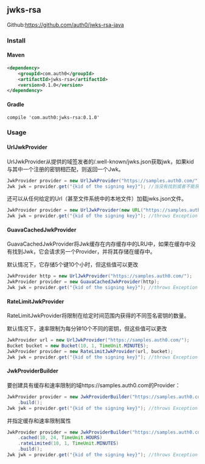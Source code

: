 ## jwks-rsa

Github:<https://github.com/auth0/jwks-rsa-java>

### Install
#### Maven
```xml
<dependency>
    <groupId>com.auth0</groupId>
    <artifactId>jwks-rsa</artifactId>
    <version>0.1.0</version>
</dependency>
```
#### Gradle
```text
compile 'com.auth0:jwks-rsa:0.1.0'
```

### Usage
#### UrlJwkProvider

UrlJwkProvider从提供的域签发者的/.well-known/jwks.json获取jwk，如果kid与其中一个注册的密钥相匹配，则返回一个Jwk。

```java
JwkProvider provider = new UrlJwkProvider("https://samples.auth0.com/");
Jwk jwk = provider.get("{kid of the signing key}"); //当没有找到或者不能获得时抛出异常
```
还可以从任何给定的Url（甚至文件系统中的本地文件）加载jwks.json文件。

```java
JwkProvider provider = new UrlJwkProvider(new URL("https://samples.auth0.com/"));
Jwk jwk = provider.get("{kid of the signing key}"); //throws Exception when not found or can't get one
```

#### GuavaCachedJwkProvider
GuavaCachedJwkProvider将Jwk缓存在内存缓存中的LRU中，如果在缓存中没有找到Jwk，它会请求另一个Provider，并将其存储在缓存中。

默认情况下，它存储5个键10个小时，但这些值可以更改

```java
JwkProvider http = new UrlJwkProvider("https://samples.auth0.com/");
JwkProvider provider = new GuavaCachedJwkProvider(http);
Jwk jwk = provider.get("{kid of the signing key}"); //throws Exception when not found or can't get one
```

#### RateLimitJwkProvider
RateLimitJwkProvider将限制在给定时间范围内获得的不同签名密钥的数量。

默认情况下，速率限制为每分钟10个不同的密钥，但这些值可以更改

```java
JwkProvider url = new UrlJwkProvider("https://samples.auth0.com/");
Bucket bucket = new Bucket(10, 1, TimeUnit.MINUTES);
JwkProvider provider = new RateLimitJwkProvider(url, bucket);
Jwk jwk = provider.get("{kid of the signing key}"); //throws Exception when not found or can't get one
```

#### JwkProviderBuilder
要创建具有缓存和速率限制的域https://samples.auth0.com的Provider：
```java
JwkProvider provider = new JwkProviderBuilder("https://samples.auth0.com/")
    .build();
Jwk jwk = provider.get("{kid of the signing key}"); //throws Exception when not found or can't get one
```

并指定缓存和速率限制属性

```java
JwkProvider provider = new JwkProviderBuilder("https://samples.auth0.com/")
    .cached(10, 24, TimeUnit.HOURS)
    .rateLimited(10, 1, TimeUnit.MINUTES)
    .build();
Jwk jwk = provider.get("{kid of the signing key}"); //throws Exception when not found or can't get one
```

